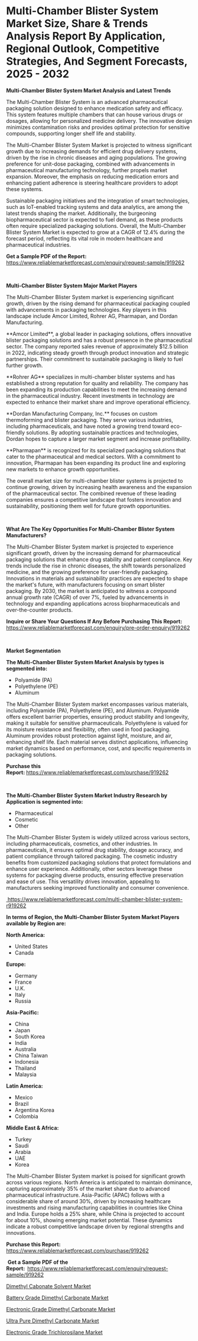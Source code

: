 <p><h1>Multi-Chamber Blister System Market Size, Share & Trends Analysis Report By Application, Regional Outlook, Competitive Strategies, And Segment Forecasts, 2025 - 2032</h1></p><p><strong>Multi-Chamber Blister System Market Analysis and Latest Trends</strong></p>
<p><p>The Multi-Chamber Blister System is an advanced pharmaceutical packaging solution designed to enhance medication safety and efficacy. This system features multiple chambers that can house various drugs or dosages, allowing for personalized medicine delivery. The innovative design minimizes contamination risks and provides optimal protection for sensitive compounds, supporting longer shelf life and stability.</p><p>The Multi-Chamber Blister System Market is projected to witness significant growth due to increasing demands for efficient drug delivery systems, driven by the rise in chronic diseases and aging populations. The growing preference for unit-dose packaging, combined with advancements in pharmaceutical manufacturing technology, further propels market expansion. Moreover, the emphasis on reducing medication errors and enhancing patient adherence is steering healthcare providers to adopt these systems.</p><p>Sustainable packaging initiatives and the integration of smart technologies, such as IoT-enabled tracking systems and data analytics, are among the latest trends shaping the market. Additionally, the burgeoning biopharmaceutical sector is expected to fuel demand, as these products often require specialized packaging solutions. Overall, the Multi-Chamber Blister System Market is expected to grow at a CAGR of 12.4% during the forecast period, reflecting its vital role in modern healthcare and pharmaceutical industries.</p></p>
<p><strong>Get a Sample PDF of the Report:&nbsp;</strong> <a href="https://www.reliablemarketforecast.com/enquiry/request-sample/919262?utm_campaign=2130&utm_medium=2&utm_source=Github&utm_content=ia&utm_term=02042025&utm_id=multi-chamber-blister-system">https://www.reliablemarketforecast.com/enquiry/request-sample/919262</a></p>
<p>&nbsp;</p>
<p><strong>Multi-Chamber Blister System Major Market Players</strong></p>
<p><p>The Multi-Chamber Blister System market is experiencing significant growth, driven by the rising demand for pharmaceutical packaging coupled with advancements in packaging technologies. Key players in this landscape include Amcor Limited, Rohrer AG, Pharmapan, and Dordan Manufacturing.</p><p>**Amcor Limited**, a global leader in packaging solutions, offers innovative blister packaging solutions and has a robust presence in the pharmaceutical sector. The company reported sales revenue of approximately $12.5 billion in 2022, indicating steady growth through product innovation and strategic partnerships. Their commitment to sustainable packaging is likely to fuel further growth.</p><p>**Rohrer AG** specializes in multi-chamber blister systems and has established a strong reputation for quality and reliability. The company has been expanding its production capabilities to meet the increasing demand in the pharmaceutical industry. Recent investments in technology are expected to enhance their market share and improve operational efficiency.</p><p>**Dordan Manufacturing Company, Inc.** focuses on custom thermoforming and blister packaging. They serve various industries, including pharmaceuticals, and have noted a growing trend toward eco-friendly solutions. By adopting sustainable practices and technologies, Dordan hopes to capture a larger market segment and increase profitability.</p><p>**Pharmapan** is recognized for its specialized packaging solutions that cater to the pharmaceutical and medical sectors. With a commitment to innovation, Pharmapan has been expanding its product line and exploring new markets to enhance growth opportunities.</p><p>The overall market size for multi-chamber blister systems is projected to continue growing, driven by increasing health awareness and the expansion of the pharmaceutical sector. The combined revenue of these leading companies ensures a competitive landscape that fosters innovation and sustainability, positioning them well for future growth opportunities.</p></p>
<p>&nbsp;</p>
<p><strong>What Are The Key Opportunities For Multi-Chamber Blister System Manufacturers?</strong></p>
<p><p>The Multi-Chamber Blister System market is projected to experience significant growth, driven by the increasing demand for pharmaceutical packaging solutions that enhance drug stability and patient compliance. Key trends include the rise in chronic diseases, the shift towards personalized medicine, and the growing preference for user-friendly packaging. Innovations in materials and sustainability practices are expected to shape the market's future, with manufacturers focusing on smart blister packaging. By 2030, the market is anticipated to witness a compound annual growth rate (CAGR) of over 7%, fueled by advancements in technology and expanding applications across biopharmaceuticals and over-the-counter products.</p></p>
<p><strong>Inquire or Share Your Questions If Any Before Purchasing This Report:</strong> <a href="https://www.reliablemarketforecast.com/enquiry/pre-order-enquiry/919262?utm_campaign=2130&utm_medium=2&utm_source=Github&utm_content=ia&utm_term=02042025&utm_id=multi-chamber-blister-system">https://www.reliablemarketforecast.com/enquiry/pre-order-enquiry/919262</a></p>
<p>&nbsp;</p>
<p><strong>Market Segmentation</strong></p>
<p><strong>The Multi-Chamber Blister System Market Analysis by types is segmented into:</strong></p>
<p><ul><li>Polyamide (PA)</li><li>Polyethylene (PE)</li><li>Aluminum</li></ul></p>
<p><p>The Multi-Chamber Blister System market encompasses various materials, including Polyamide (PA), Polyethylene (PE), and Aluminum. Polyamide offers excellent barrier properties, ensuring product stability and longevity, making it suitable for sensitive pharmaceuticals. Polyethylene is valued for its moisture resistance and flexibility, often used in food packaging. Aluminum provides robust protection against light, moisture, and air, enhancing shelf life. Each material serves distinct applications, influencing market dynamics based on performance, cost, and specific requirements in packaging solutions.</p></p>
<p><strong>Purchase this Report:&nbsp;</strong><a href="https://www.reliablemarketforecast.com/purchase/919262?utm_campaign=2130&utm_medium=2&utm_source=Github&utm_content=ia&utm_term=02042025&utm_id=multi-chamber-blister-system">https://www.reliablemarketforecast.com/purchase/919262</a></p>
<p>&nbsp;</p>
<p><strong>The Multi-Chamber Blister System Market Industry Research by Application is segmented into:</strong></p>
<p><ul><li>Pharmaceutical</li><li>Cosmetic</li><li>Other</li></ul></p>
<p><p>The Multi-Chamber Blister System is widely utilized across various sectors, including pharmaceuticals, cosmetics, and other industries. In pharmaceuticals, it ensures optimal drug stability, dosage accuracy, and patient compliance through tailored packaging. The cosmetic industry benefits from customized packaging solutions that protect formulations and enhance user experience. Additionally, other sectors leverage these systems for packaging diverse products, ensuring effective preservation and ease of use. This versatility drives innovation, appealing to manufacturers seeking improved functionality and consumer convenience.</p></p>
<p><a href="https://www.reliablemarketforecast.com/multi-chamber-blister-system-r919262?utm_campaign=2130&utm_medium=2&utm_source=Github&utm_content=ia&utm_term=02042025&utm_id=multi-chamber-blister-system">&nbsp;https://www.reliablemarketforecast.com/multi-chamber-blister-system-r919262</a></p>
<p><strong>In terms of Region, the Multi-Chamber Blister System Market Players available by Region are:</strong></p>
<p>
    <p> <strong> North America: </strong>
        <ul>
            <li>United States</li>
            <li>Canada</li>
        </ul>
        </p> 
    <p> <strong> Europe: </strong>
        <ul>
            <li>Germany</li>
            <li>France</li>
            <li>U.K.</li>
            <li>Italy</li>
            <li>Russia</li>
        </ul>
        </p> 
    <p> <strong> Asia-Pacific: </strong>
        <ul>
            <li>China</li>
            <li>Japan</li>
            <li>South Korea</li>
            <li>India</li>
            <li>Australia</li>
            <li>China Taiwan</li>
            <li>Indonesia</li>
            <li>Thailand</li>
            <li>Malaysia</li>
        </ul>
        </p> 
    <p> <strong> Latin America: </strong>
        <ul>
            <li>Mexico</li>
            <li>Brazil</li>
            <li>Argentina Korea</li>
            <li>Colombia</li>
        </ul>
        </p> 
    <p> <strong> Middle East & Africa: </strong>
        <ul>
            <li>Turkey</li>
            <li>Saudi</li>
            <li>Arabia</li>
            <li>UAE</li>
            <li>Korea</li>
        </ul>
    </p>
    </p>
<p><p>The Multi-Chamber Blister System market is poised for significant growth across various regions. North America is anticipated to maintain dominance, capturing approximately 35% of the market share due to advanced pharmaceutical infrastructure. Asia-Pacific (APAC) follows with a considerable share of around 30%, driven by increasing healthcare investments and rising manufacturing capabilities in countries like China and India. Europe holds a 25% share, while China is projected to account for about 10%, showing emerging market potential. These dynamics indicate a robust competitive landscape driven by regional strengths and innovations.</p></p>
<p><strong>Purchase this Report: </strong><a href="https://www.reliablemarketforecast.com/purchase/919262?utm_campaign=2130&utm_medium=2&utm_source=Github&utm_content=ia&utm_term=02042025&utm_id=multi-chamber-blister-system">https://www.reliablemarketforecast.com/purchase/919262</a></p>
<p>&nbsp;<strong>Get a Sample PDF of the Report:&nbsp;&nbsp;</strong><a href="https://www.reliablemarketforecast.com/enquiry/request-sample/919262?utm_campaign=2130&utm_medium=2&utm_source=Github&utm_content=ia&utm_term=02042025&utm_id=multi-chamber-blister-system">https://www.reliablemarketforecast.com/enquiry/request-sample/919262</a></p>
<p><strong></strong></p>
<p><p><a href="https://github.com/casalalimo40/Market-Research-Report-List-1/blob/main/dimethyl-cabonate-solvent-market.md?utm_campaign=2130&utm_medium=2&utm_source=Github&utm_content=ia&utm_term=02042025&utm_id=multi-chamber-blister-system">Dimethyl Cabonate Solvent Market</a></p><p><a href="https://github.com/stuwinawisa/Market-Research-Report-List-1/blob/main/battery-grade-dimethyl-carbonate-market.md?utm_campaign=2130&utm_medium=2&utm_source=Github&utm_content=ia&utm_term=02042025&utm_id=multi-chamber-blister-system">Battery Grade Dimethyl Carbonate Market</a></p><p><a href="https://github.com/phillpfantis/Market-Research-Report-List-1/blob/main/electronic-grade-dimethyl-carbonate-market.md?utm_campaign=2130&utm_medium=2&utm_source=Github&utm_content=ia&utm_term=02042025&utm_id=multi-chamber-blister-system">Electronic Grade Dimethyl Carbonate Market</a></p><p><a href="https://github.com/asoauoldag3n/Market-Research-Report-List-1/blob/main/ultra-pure-dimethyl-carbonate-market.md?utm_campaign=2130&utm_medium=2&utm_source=Github&utm_content=ia&utm_term=02042025&utm_id=multi-chamber-blister-system">Ultra Pure Dimethyl Carbonate Market</a></p><p><a href="https://github.com/careymartta6/Market-Research-Report-List-1/blob/main/electronic-grade-trichlorosilane-market.md?utm_campaign=2130&utm_medium=2&utm_source=Github&utm_content=ia&utm_term=02042025&utm_id=multi-chamber-blister-system">Electronic Grade Trichlorosilane Market</a></p></p>